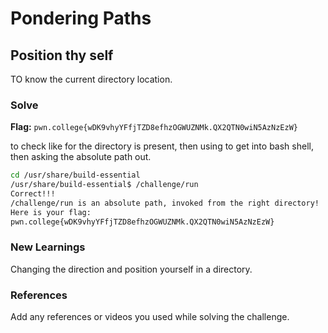 # Pondering Paths

## Position thy self
TO know the current directory location. 

### Solve
**Flag:** `pwn.college{wDK9vhyYFfjTZD8efhzOGWUZNMk.QX2QTN0wiN5AzNzEzW} `

to check like for the directory is present, then using to get into bash shell, then asking the absolute path out.

```bash
cd /usr/share/build-essential
/usr/share/build-essential$ /challenge/run
Correct!!!
/challenge/run is an absolute path, invoked from the right directory!
Here is your flag:
pwn.college{wDK9vhyYFfjTZD8efhzOGWUZNMk.QX2QTN0wiN5AzNzEzW}
```

### New Learnings
Changing the direction and position yourself in a directory. 
### References 
Add any references or videos you used while solving the challenge.
